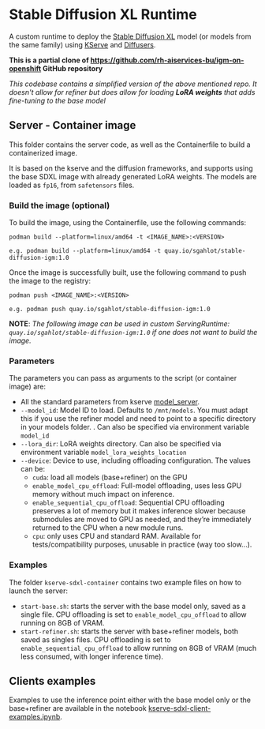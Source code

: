 # Stable Diffusion XL Runtime

A custom runtime to deploy the [Stable Diffusion XL](https://huggingface.co/stabilityai/stable-diffusion-xl-base-1.0) model (or models from the same family) using [KServe](https://kserve.github.io/website/latest/) and [Diffusers](https://huggingface.co/docs/diffusers/index).

**This is a partial clone of https://github.com/rh-aiservices-bu/igm-on-openshift GitHub repository**

_This codebase contains a simplified version of the above mentioned repo. It doesn't allow for refiner but does allow for loading **LoRA weights** that adds fine-tuning to the base model_

## Server - Container image

This folder contains the server code, as well as the Containerfile to build a containerized image.

It is based on the kserve and the diffusion frameworks, and supports using the base SDXL image with already generated LoRA weights. The models are loaded as `fp16`, from `safetensors` files.

### Build the image (optional)

To build the image, using the Containerfile, use the following commands:
```
podman build --platform=linux/amd64 -t <IMAGE_NAME>:<VERSION>

e.g. podman build --platform=linux/amd64 -t quay.io/sgahlot/stable-diffusion-igm:1.0
```

Once the image is successfully built, use the following command to push the image to the registry:
```
podman push <IMAGE_NAME>:<VERSION>

e.g. podman push quay.io/sgahlot/stable-diffusion-igm:1.0
```


**NOTE**: _The following image can be used in custom ServingRuntime: `quay.io/sgahlot/stable-diffusion-igm:1.0` if one does not want to build the image._


### Parameters

The parameters you can pass as arguments to the script (or container image) are:

- All the standard parameters from kserve [model_server](https://github.com/kserve/kserve/blob/master/python/kserve/kserve/model_server.py).
- `--model_id`: Model ID to load. Defaults to `/mnt/models`. You must adapt this if you use the refiner model and need to point to a specific directory in your models folder. . Can also be specified via environment variable `model_id`
- `--lora_dir`: LoRA weights directory. Can also be specified via environment variable `model_lora_weights_location`
- `--device`: Device to use, including offloading configuration. The values can be:
  - `cuda`: load all models (base+refiner) on the GPU
  - `enable_model_cpu_offload`: Full-model offloading, uses less GPU memory without much impact on inference.
  - `enable_sequential_cpu_offload`: Sequential CPU offloading preserves a lot of memory but it makes inference slower because submodules are moved to GPU as needed, and they’re immediately returned to the CPU when a new module runs.
  - `cpu`: only uses CPU and standard RAM. Available for tests/compatibility purposes, unusable in practice (way too slow...).

### Examples

The folder `kserve-sdxl-container` contains two example files on how to launch the server:

- `start-base.sh`: starts the server with the base model only, saved as a single file. CPU offloading is set to `enable_model_cpu_offload` to allow running on 8GB of VRAM.
- `start-refiner.sh`: starts the server with base+refiner models, both saved as singles files. CPU offloading is set to `enable_sequential_cpu_offload` to allow running on  8GB of VRAM (much less consumed, with longer inference time).

## Clients examples

Examples to use the inference point either with the base model only or the base+refiner are available in the notebook [kserve-sdxl-client-examples.ipynb](./kserve-sdxl-client-examples.ipynb).